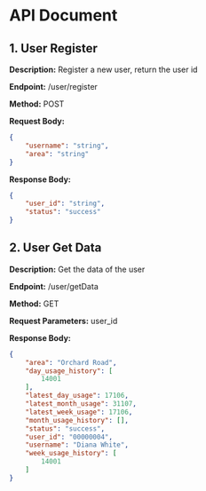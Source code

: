 # API Document
## 1. User Register
**Description:** Register a new user, return the user id

**Endpoint:** /user/register

**Method:** POST

**Request Body:**

```json
{
    "username": "string",
    "area": "string"
}
```

**Response Body:**

```json
{
    "user_id": "string",
    "status": "success"
}
```

## 2. User Get Data
**Description:** Get the data of the user

**Endpoint:** /user/getData

**Method:** GET	

**Request Parameters:** user_id

**Response Body:**

```json
{
    "area": "Orchard Road",
    "day_usage_history": [
        14001
    ],
    "latest_day_usage": 17106,
    "latest_month_usage": 31107,
    "latest_week_usage": 17106,
    "month_usage_history": [],
    "status": "success",
    "user_id": "00000004",
    "username": "Diana White",
    "week_usage_history": [
        14001
    ]
}
```







